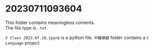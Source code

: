 # 20230711093604
This folder contains meaningless contents.<br/>
The file type is ``.txt``.

``V Class 2023.07.10.ipynb`` is a python file.
``中職模擬`` folder contains a ``C Language`` project.